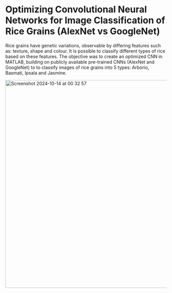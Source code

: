 # Optimizing Convolutional Neural Networks for Image Classification of Rice Grains (AlexNet vs GoogleNet)

Rice grains have genetic variations, observable by differing features such as: texture, shape and colour. ​It is possible to classify different types of rice based on these features.​ The objective was to create an optimized CNN in MATLAB, building on publicly available pre-trained CNNs (AlexNet and GoogleNet) to to classify images of rice grains into 5 types: Arborio, Basmati, Ipsala and Jasmine. 

<img width="647" alt="Screenshot 2024-10-14 at 00 32 57" src="https://github.com/user-attachments/assets/e36e0a28-755a-460f-968e-7220742f897e">

